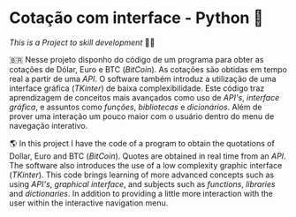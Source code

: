 # Cotação com interface - Python  :snake:

_This is a Project to skill development_ :man_student:
 
🇧🇷   Nesse projeto disponho do código de um programa para obter as cotações de Dólar, Euro e  BTC (_BitCoin_). As cotações são obtidas em tempo real a partir de uma *API*. O software também introduz a utilização de uma interface gráfica (*TKinter*) de baixa complexibilidade. Este código traz aprendizagem de conceitos mais avançados como uso de _API's_, _interface gráfica_, e assuntos como _funções_, _bibliotecas_ e _dicionários_. Além de prover uma interação um pouco maior com o usuário dentro do menu de navegação interativo. 




:earth_americas: In this project I have the code of a program to obtain the quotations of Dollar, Euro and BTC (_BitCoin_). Quotes are obtained in real time from an *API*. The software also introduces the use of a low complexity graphic interface (*TKinter*). This code brings learning of more advanced concepts such as using _API's_, _graphical interface_, and subjects such as _functions_, _libraries_ and _dictionaries_. In addition to providing a little more interaction with the user within the interactive navigation menu.
